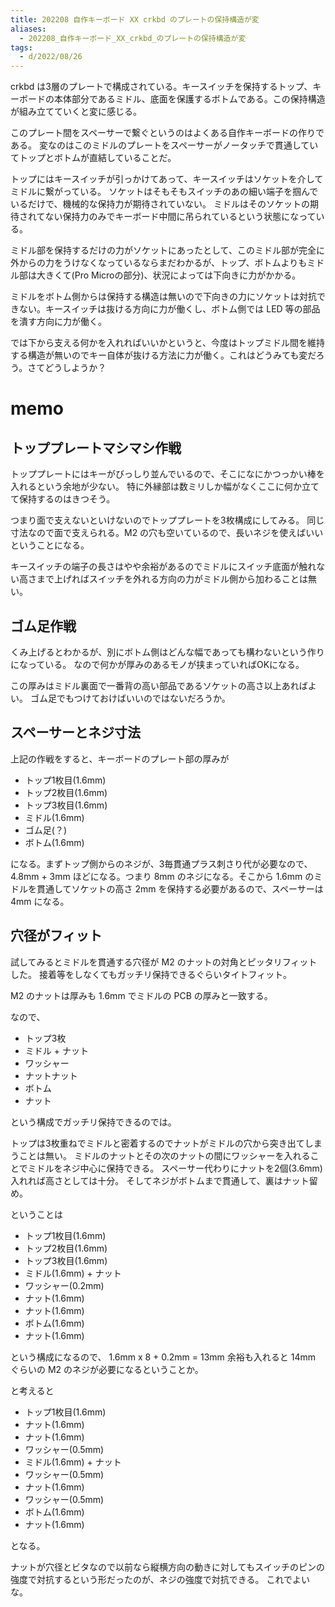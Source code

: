 ```yaml
---
title: 202208 自作キーボード XX crkbd のプレートの保持構造が変
aliases:
  - 202208_自作キーボード_XX_crkbd_のプレートの保持構造が変
tags:
  - d/2022/08/26
---
```


crkbd は3層のプレートで構成されている。キースイッチを保持するトップ、キーボードの本体部分であるミドル、底面を保護するボトムである。この保持構造が組み立てていくと変に感じる。

このプレート間をスペーサーで繋ぐというのはよくある自作キーボードの作りである。
変なのはこのミドルのプレートをスペーサーがノータッチで貫通していてトップとボトムが直結していることだ。

トップにはキースイッチが引っかけてあって、キースイッチはソケットを介してミドルに繋がっている。
ソケットはそもそもスイッチのあの細い端子を掴んでいるだけで、機械的な保持力が期待されていない。
ミドルはそのソケットの期待されてない保持力のみでキーボード中間に吊られているという状態になっている。

ミドル部を保持するだけの力がソケットにあったとして、このミドル部が完全に外からの力をうけなくなっているならまだわかるが、トップ、ボトムよりもミドル部は大きくて(Pro Microの部分)、状況によっては下向きに力がかかる。

ミドルをボトム側からは保持する構造は無いので下向きの力にソケットは対抗できない。キースイッチは抜ける方向に力が働くし、ボトム側では LED 等の部品を潰す方向に力が働く。

では下から支える何かを入れればいいかというと、今度はトップミドル間を維持する構造が無いのでキー自体が抜ける方法に力が働く。これはどうみても変だろう。さてどうしようか？


memo
================================================================================
トッププレートマシマシ作戦
--------------------------------------------------------------------------------
トッププレートにはキーがびっしり並んでいるので、そこになにかつっかい棒を入れるという余地が少ない。
特に外縁部は数ミリしか幅がなくここに何か立てて保持するのはきつそう。

つまり面で支えないといけないのでトッププレートを3枚構成にしてみる。
同じ寸法なので面で支えられる。M2 の穴も空いているので、長いネジを使えばいいということになる。

キースイッチの端子の長さはやや余裕があるのでミドルにスイッチ底面が触れない高さまで上げればスイッチを外れる方向の力がミドル側から加わることは無い。


ゴム足作戦
--------------------------------------------------------------------------------
くみ上げるとわかるが、別にボトム側はどんな幅であっても構わないという作りになっている。
なので何かが厚みのあるモノが挟まっていればOKになる。

この厚みはミドル裏面で一番背の高い部品であるソケットの高さ以上あればよい。
ゴム足でもつけておけばいいのではないだろうか。


スペーサーとネジ寸法
--------------------------------------------------------------------------------
上記の作戦をすると、キーボードのプレート部の厚みが

- トップ1枚目(1.6mm)
- トップ2枚目(1.6mm)
- トップ3枚目(1.6mm)
- ミドル(1.6mm)
- ゴム足(？)
- ボトム(1.6mm)

になる。まずトップ側からのネジが、3毎貫通プラス刺さり代が必要なので、4.8mm + 3mm ほどになる。つまり 8mm のネジになる。そこから 1.6mm のミドルを貫通してソケットの高さ 2mm を保持する必要があるので、スペーサーは 4mm になる。

穴径がフィット
--------------------------------------------------------------------------------
試してみるとミドルを貫通する穴径が M2 のナットの対角とピッタリフィットした。
接着等をしなくてもガッチリ保持できるぐらいタイトフィット。

M2 のナットは厚みも 1.6mm でミドルの PCB の厚みと一致する。

なので、

- トップ3枚
- ミドル + ナット
- ワッシャー
- ナットナット
- ボトム
- ナット

という構成でガッチリ保持できるのでは。

トップは3枚重ねでミドルと密着するのでナットがミドルの穴から突き出てしまうことは無い。
ミドルのナットとその次のナットの間にワッシャーを入れることでミドルをネジ中心に保持できる。
スペーサー代わりにナットを2個(3.6mm)入れれば高さとしては十分。
そしてネジがボトムまで貫通して、裏はナット留め。

ということは

- トップ1枚目(1.6mm)
- トップ2枚目(1.6mm)
- トップ3枚目(1.6mm)
- ミドル(1.6mm) + ナット
- ワッシャー(0.2mm)
- ナット(1.6mm)
- ナット(1.6mm)
- ボトム(1.6mm)
- ナット(1.6mm)

という構成になるので、 1.6mm x 8 + 0.2mm = 13mm 余裕も入れると 14mm ぐらいの M2 のネジが必要になるということか。

と考えると


- トップ1枚目(1.6mm)
- ナット(1.6mm)
- ナット(1.6mm)
- ワッシャー(0.5mm)
- ミドル(1.6mm) + ナット
- ワッシャー(0.5mm)
- ナット(1.6mm)
- ワッシャー(0.5mm)
- ボトム(1.6mm)
- ナット(1.6mm)

となる。

ナットが穴径とビタなので以前なら縦横方向の動きに対してもスイッチのピンの強度で対抗するという形だったのが、ネジの強度で対抗できる。
これでよいな。































